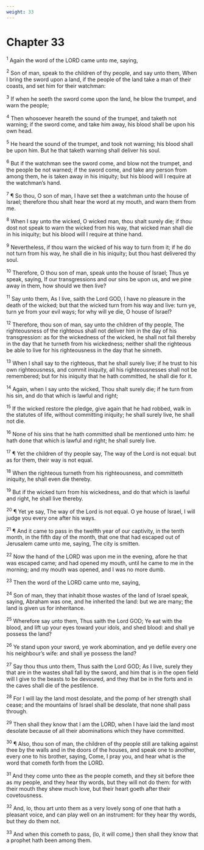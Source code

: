 ```yaml
---
weight: 33
---
```


# Chapter 33

<sup>1</sup> Again the word of the LORD came unto me, saying, 

<sup>2</sup> Son of man, speak to the children of thy people, and say unto them, When I bring the sword upon a land, if the people of the land take a man of their coasts, and set him for their watchman: 

<sup>3</sup> If when he seeth the sword come upon the land, he blow the trumpet, and warn the people; 

<sup>4</sup> Then whosoever heareth the sound of the trumpet, and taketh not warning; if the sword come, and take him away, his blood shall be upon his own head. 

<sup>5</sup> He heard the sound of the trumpet, and took not warning; his blood shall be upon him. But he that taketh warning shall deliver his soul. 

<sup>6</sup> But if the watchman see the sword come, and blow not the trumpet, and the people be not warned; if the sword come, and take any person from among them, he is taken away in his iniquity; but his blood will I require at the watchman’s hand. 

<sup>7</sup> ¶ So thou, O son of man, I have set thee a watchman unto the house of Israel; therefore thou shalt hear the word at my mouth, and warn them from me. 

<sup>8</sup> When I say unto the wicked, O wicked man, thou shalt surely die; if thou dost not speak to warn the wicked from his way, that wicked man shall die in his iniquity; but his blood will I require at thine hand. 

<sup>9</sup> Nevertheless, if thou warn the wicked of his way to turn from it; if he do not turn from his way, he shall die in his iniquity; but thou hast delivered thy soul. 

<sup>10</sup> Therefore, O thou son of man, speak unto the house of Israel; Thus ye speak, saying, If our transgressions and our sins be upon us, and we pine away in them, how should we then live? 

<sup>11</sup> Say unto them, As I live, saith the Lord GOD, I have no pleasure in the death of the wicked; but that the wicked turn from his way and live: turn ye, turn ye from your evil ways; for why will ye die, O house of Israel? 

<sup>12</sup> Therefore, thou son of man, say unto the children of thy people, The righteousness of the righteous shall not deliver him in the day of his transgression: as for the wickedness of the wicked, he shall not fall thereby in the day that he turneth from his wickedness; neither shall the righteous be able to live for his righteousness in the day that he sinneth. 

<sup>13</sup> When I shall say to the righteous, that he shall surely live; if he trust to his own righteousness, and commit iniquity, all his righteousnesses shall not be remembered; but for his iniquity that he hath committed, he shall die for it. 

<sup>14</sup> Again, when I say unto the wicked, Thou shalt surely die; if he turn from his sin, and do that which is lawful and right; 

<sup>15</sup> If the wicked restore the pledge, give again that he had robbed, walk in the statutes of life, without committing iniquity; he shall surely live, he shall not die. 

<sup>16</sup> None of his sins that he hath committed shall be mentioned unto him: he hath done that which is lawful and right; he shall surely live. 

<sup>17</sup> ¶ Yet the children of thy people say, The way of the Lord is not equal: but as for them, their way is not equal. 

<sup>18</sup> When the righteous turneth from his righteousness, and committeth iniquity, he shall even die thereby. 

<sup>19</sup> But if the wicked turn from his wickedness, and do that which is lawful and right, he shall live thereby. 

<sup>20</sup> ¶ Yet ye say, The way of the Lord is not equal. O ye house of Israel, I will judge you every one after his ways. 

<sup>21</sup> ¶ And it came to pass in the twelfth year of our captivity, in the tenth month, in the fifth day of the month, that one that had escaped out of Jerusalem came unto me, saying, The city is smitten. 

<sup>22</sup> Now the hand of the LORD was upon me in the evening, afore he that was escaped came; and had opened my mouth, until he came to me in the morning; and my mouth was opened, and I was no more dumb. 

<sup>23</sup> Then the word of the LORD came unto me, saying, 

<sup>24</sup> Son of man, they that inhabit those wastes of the land of Israel speak, saying, Abraham was one, and he inherited the land: but we are many; the land is given us for inheritance. 

<sup>25</sup> Wherefore say unto them, Thus saith the Lord GOD; Ye eat with the blood, and lift up your eyes toward your idols, and shed blood: and shall ye possess the land? 

<sup>26</sup> Ye stand upon your sword, ye work abomination, and ye defile every one his neighbour’s wife: and shall ye possess the land? 

<sup>27</sup> Say thou thus unto them, Thus saith the Lord GOD; As I live, surely they that are in the wastes shall fall by the sword, and him that is in the open field will I give to the beasts to be devoured, and they that be in the forts and in the caves shall die of the pestilence. 

<sup>28</sup> For I will lay the land most desolate, and the pomp of her strength shall cease; and the mountains of Israel shall be desolate, that none shall pass through. 

<sup>29</sup> Then shall they know that I am the LORD, when I have laid the land most desolate because of all their abominations which they have committed. 

<sup>30</sup> ¶ Also, thou son of man, the children of thy people still are talking against thee by the walls and in the doors of the houses, and speak one to another, every one to his brother, saying, Come, I pray you, and hear what is the word that cometh forth from the LORD. 

<sup>31</sup> And they come unto thee as the people cometh, and they sit before thee as my people, and they hear thy words, but they will not do them: for with their mouth they shew much love, but their heart goeth after their covetousness. 

<sup>32</sup> And, lo, thou art unto them as a very lovely song of one that hath a pleasant voice, and can play well on an instrument: for they hear thy words, but they do them not. 

<sup>33</sup> And when this cometh to pass, (lo, it will come,) then shall they know that a prophet hath been among them. 


